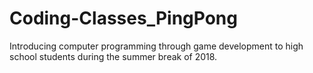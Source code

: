 # Coding-Classes_PingPong
Introducing computer programming through game development to high school students during the summer break of 2018.
